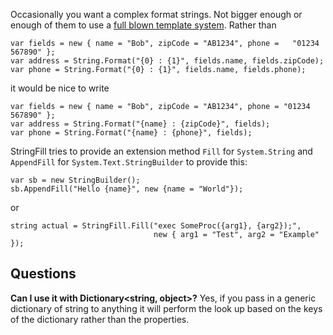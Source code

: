 Occasionally you want a complex format strings. Not bigger enough or enough of them to use a [full blown template system](http://razorengine.codeplex.com/). Rather than

    var fields = new { name = "Bob", zipCode = "AB1234", phone =   "01234 567890" };
    var address = String.Format("{0} : {1}", fields.name, fields.zipCode);
    var phone = String.Format("{0} : {1}", fields.name, fields.phone);

it would be nice to write

    var fields = new { name = "Bob", zipCode = "AB1234", phone = "01234 567890" };
    var address = String.Format("{name} : {zipCode}", fields);
    var phone = String.Format("{name} : {phone}", fields);

StringFill tries to provide an extension method `Fill`  for  `System.String` and `AppendFill` for `System.Text.StringBuilder` to provide this:

    var sb = new StringBuilder();
    sb.AppendFill("Hello {name}", new {name = "World"});

or

    string actual = StringFill.Fill("exec SomeProc({arg1}, {arg2});",
                                    new { arg1 = "Test", arg2 = "Example" });

## Questions

**Can I use it with Dictionary&lt;string, object&gt;?** Yes, if you pass in a 
generic dictionary of string to anything it will perform the look up based on
the keys of the dictionary rather than the properties.